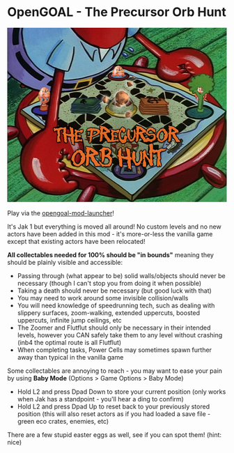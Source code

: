 # OpenGOAL - The Precursor Orb Hunt

<img src="https://raw.githubusercontent.com/dallmeyer/opengoal-orbhunt/main/ModImage.png" height="400">

Play via the [opengoal-mod-launcher](https://opengoal-unofficial-mods.github.io)!


It's Jak 1 but everything is moved all around! No custom levels and no new actors have been added in this mod - it's more-or-less the vanilla game except that existing actors have been relocated!


**All collectables needed for 100% should be "in bounds"** meaning they should be plainly visible and accessible:
- Passing through (what appear to be) solid walls/objects should never be necessary (though I can't stop you from doing it when possible)
- Taking a death should never be necessary (but good luck with that)
- You may need to work around some invisible collision/walls
- You will need knowledge of speedrunning tech, such as dealing with slippery surfaces, zoom-walking, extended uppercuts, boosted uppercuts, infinite jump ceilings, etc
- The Zoomer and Flutflut should only be necessary in their intended levels, however you CAN safely take them to any level without crashing (inb4 the optimal route is all Flutflut)
- When completing tasks, Power Cells may sometimes spawn further away than typical in the vanilla game

  
Some collectables are annoying to reach - you may want to ease your pain by using **Baby Mode** (Options > Game Options > Baby Mode)
- Hold L2 and press Dpad Down to store your current position (only works when Jak has a standpoint - you'll hear a ding to confirm)
- Hold L2 and press Dpad Up to reset back to your previously stored position (this will also reset actors as if you had loaded a save file - green eco crates, enemies, etc)


There are a few stupid easter eggs as well, see if you can spot them! (hint: nice)
